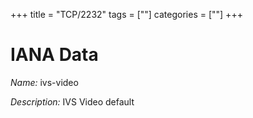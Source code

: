 +++
title = "TCP/2232"
tags = [""]
categories = [""]
+++

# IANA Data

_Name:_ ivs-video

_Description:_ IVS Video default

